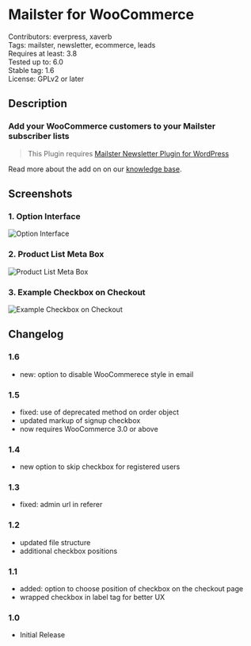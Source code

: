 # Mailster for WooCommerce

Contributors: everpress, xaverb  
Tags: mailster, newsletter, ecommerce, leads  
Requires at least: 3.8  
Tested up to: 6.0  
Stable tag: 1.6  
License: GPLv2 or later

## Description

### Add your WooCommerce customers to your Mailster subscriber lists

> This Plugin requires [Mailster Newsletter Plugin for WordPress](https://mailster.co/?utm_campaign=wporg&utm_source=WooCommerce+for+Mailster)

Read more about the add on on our [knowledge base](https://kb.mailster.co/mailster-and-woocommerce/).

## Screenshots

### 1. Option Interface

![Option Interface](https://ps.w.org/mailster-woocommerce/assets/screenshot-1.png)

### 2. Product List Meta Box

![Product List Meta Box](https://ps.w.org/mailster-woocommerce/assets/screenshot-2.png)

### 3. Example Checkbox on Checkout

![Example Checkbox on Checkout](https://ps.w.org/mailster-woocommerce/assets/screenshot-3.png)

## Changelog

### 1.6

-   new: option to disable WooCommerece style in email

### 1.5

-   fixed: use of deprecated method on order object
-   updated markup of signup checkbox
-   now requires WooCommerce 3.0 or above

### 1.4

-   new option to skip checkbox for registered users

### 1.3

-   fixed: admin url in referer

### 1.2

-   updated file structure
-   additional checkbox positions

### 1.1

-   added: option to choose position of checkbox on the checkout page
-   wrapped checkbox in label tag for better UX

### 1.0

-   Initial Release
